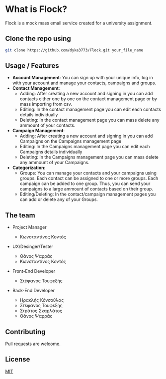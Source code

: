 # What is Flock?
Flock is a mock mass email service created for a university assignment. 

## Clone the repo using
```bash
git clone https://github.com/dyka3773/Flock.git your_file_name
```

## Usage / Features
* **Account Management**: You can sign up with your unique info, log in with your account and manage your contacts, campaigns and groups.
*  **Contact Management**: 
    * Adding: After creating a new account and signing in you can add contacts either one by one on the contact management page or by mass importing from csv.
    * Editing: In the contact management page you can edit each contacts details individually
    * Deleting: In the contact management page you can mass delete any ammount of your contacts.
*  **Campaign Management**: 
    * Adding: After creating a new account and signing in you can add Campaigns on the Campaigns management page
    * Editing: In the Campaigns management page you can edit each Campaigns details individually
    * Deleting: In the Campaigns management page you can mass delete any ammount of your Campaigns.
*  **Categorization**: 
    * Groups: You can manage your contacts and your campaigns using groups. Each contact can be assigned to one or more groups. Each campaign can be added to one group. Thus, you can send your campaigns to a large ammount of contacts based on their group.
    * Editing/Deleting: In the contact/campaign management pages you can add or delete any of your Groups.

## The team
* Project Manager
    *   Κωνσταντίνος Κοντός
    
* UX/Desinger/Tester
    * Θάνος Ψαρράς
    * Κωνσταντίνος Κοντός

* Front-End Developer
    * Στέφανος Τουφεξής

* Back-End Developer
    * Ηρακλής Κόνσούλας
    * Στέφανος Τουφεξής
    * Στράτος Σκαρλάτος
    * Θάνος Ψαρράς


## Contributing
Pull requests are welcome. 

## License
[MIT](https://choosealicense.com/licenses/mit/)

